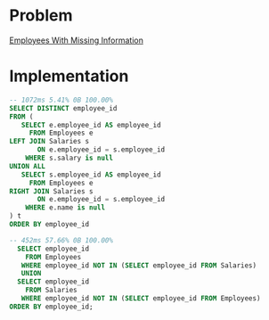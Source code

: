 # Problem

[Employees With Missing Information](https://leetcode.com/problems/employees-with-missing-information/)

# Implementation

```sql
-- 1072ms 5.41% 0B 100.00%
SELECT DISTINCT employee_id
FROM (
   SELECT e.employee_id AS employee_id
     FROM Employees e
LEFT JOIN Salaries s
       ON e.employee_id = s.employee_id
    WHERE s.salary is null
UNION ALL
   SELECT s.employee_id AS employee_id
     FROM Employees e
RIGHT JOIN Salaries s
       ON e.employee_id = s.employee_id
    WHERE e.name is null
) t
ORDER BY employee_id    
```

```sql
-- 452ms 57.66% 0B 100.00%
  SELECT employee_id 
    FROM Employees
   WHERE employee_id NOT IN (SELECT employee_id FROM Salaries)
   UNION 
  SELECT employee_id 
    FROM Salaries
   WHERE employee_id NOT IN (SELECT employee_id FROM Employees)
ORDER BY employee_id;
```

